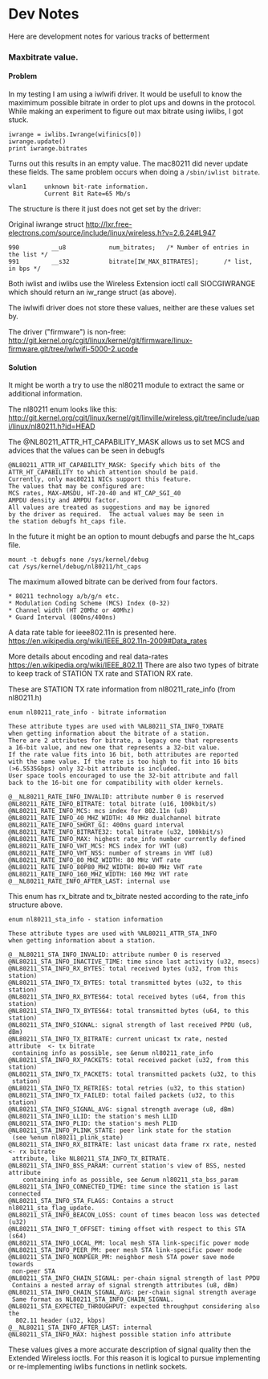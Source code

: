 Dev Notes
=========

Here are development notes for various tracks of betterment

### Maxbitrate value.

#### Problem
In my testing I am using a iwlwifi driver.
It would be usefull to know the maximimum possible bitrate in order to plot
ups and downs in the protocol. 
While making an experiment to figure out max bitrate using iwlibs, I got stuck.

    iwrange = iwlibs.Iwrange(wifinics[0])
    iwrange.update()
    print iwrange.bitrates

Turns out this results in an empty value. The mac80211 did never update these fields.
The same problem occurs when doing a `/sbin/iwlist bitrate`.

    wlan1     unknown bit-rate information.
              Current Bit Rate=65 Mb/s

The structure is there it just does not get set by the driver:

Original iwrange struct http://lxr.free-electrons.com/source/include/linux/wireless.h?v=2.6.24#L947

    990         __u8            num_bitrates;   /* Number of entries in the list */
    991         __s32           bitrate[IW_MAX_BITRATES];       /* list, in bps */

Both iwlist and iwlibs use the Wireless Extension ioctl call SIOCGIWRANGE which should return
an iw_range struct (as above).

The iwlwifi driver does not store these values, neither are these values set by.

The driver ("firmware") is non-free:
http://git.kernel.org/cgit/linux/kernel/git/firmware/linux-firmware.git/tree/iwlwifi-5000-2.ucode

#### Solution

It might be worth a try to use the nl80211 module to extract the same or additional information.

The nl80211 enum looks like this:
http://git.kernel.org/cgit/linux/kernel/git/linville/wireless.git/tree/include/uapi/linux/nl80211.h?id=HEAD

The @NL80211_ATTR_HT_CAPABILITY_MASK allows us to set MCS and advices that the values can be seen in debugfs
  
    @NL80211_ATTR_HT_CAPABILITY_MASK: Specify which bits of the
    ATTR_HT_CAPABILITY to which attention should be paid.
    Currently, only mac80211 NICs support this feature.
    The values that may be configured are:
    MCS rates, MAX-AMSDU, HT-20-40 and HT_CAP_SGI_40
    AMPDU density and AMPDU factor.
    All values are treated as suggestions and may be ignored
    by the driver as required.  The actual values may be seen in
    the station debugfs ht_caps file.

In the future it might be an option to mount debugfs and parse the ht_caps file.

    mount -t debugfs none /sys/kernel/debug
    cat /sys/kernel/debug/nl80211/ht_caps

The maximum allowed bitrate can be derived from four factors.

    * 80211 technology a/b/g/n etc.
    * Modulation Coding Scheme (MCS) Index (0-32)
    * Channel width (HT 20Mhz or 40Mhz)
    * Guard Interval (800ns/400ns)

A data rate table for ieee802.11n is presented here.
https://en.wikipedia.org/wiki/IEEE_802.11n-2009#Data_rates

More details about encoding and real data-rates https://en.wikipedia.org/wiki/IEEE_802.11
There are also two types of bitrate to keep track of STATION TX rate and STATION RX rate.

These are STATION TX rate information from nl80211_rate_info (from nl80211.h)

    enum nl80211_rate_info - bitrate information

    These attribute types are used with %NL80211_STA_INFO_TXRATE
    when getting information about the bitrate of a station.
    There are 2 attributes for bitrate, a legacy one that represents
    a 16-bit value, and new one that represents a 32-bit value.
    If the rate value fits into 16 bit, both attributes are reported
    with the same value. If the rate is too high to fit into 16 bits
    (>6.5535Gbps) only 32-bit attribute is included.
    User space tools encouraged to use the 32-bit attribute and fall
    back to the 16-bit one for compatibility with older kernels.

    @__NL80211_RATE_INFO_INVALID: attribute number 0 is reserved
    @NL80211_RATE_INFO_BITRATE: total bitrate (u16, 100kbit/s)
    @NL80211_RATE_INFO_MCS: mcs index for 802.11n (u8)
    @NL80211_RATE_INFO_40_MHZ_WIDTH: 40 MHz dualchannel bitrate
    @NL80211_RATE_INFO_SHORT_GI: 400ns guard interval
    @NL80211_RATE_INFO_BITRATE32: total bitrate (u32, 100kbit/s)
    @NL80211_RATE_INFO_MAX: highest rate_info number currently defined
    @NL80211_RATE_INFO_VHT_MCS: MCS index for VHT (u8)
    @NL80211_RATE_INFO_VHT_NSS: number of streams in VHT (u8)
    @NL80211_RATE_INFO_80_MHZ_WIDTH: 80 MHz VHT rate
    @NL80211_RATE_INFO_80P80_MHZ_WIDTH: 80+80 MHz VHT rate
    @NL80211_RATE_INFO_160_MHZ_WIDTH: 160 MHz VHT rate
    @__NL80211_RATE_INFO_AFTER_LAST: internal use

This enum has rx_bitrate and tx_bitrate nested according to the rate_info structure above.

    enum nl80211_sta_info - station information

    These attribute types are used with %NL80211_ATTR_STA_INFO
    when getting information about a station.

    @__NL80211_STA_INFO_INVALID: attribute number 0 is reserved
    @NL80211_STA_INFO_INACTIVE_TIME: time since last activity (u32, msecs)
    @NL80211_STA_INFO_RX_BYTES: total received bytes (u32, from this station)
    @NL80211_STA_INFO_TX_BYTES: total transmitted bytes (u32, to this station)
    @NL80211_STA_INFO_RX_BYTES64: total received bytes (u64, from this station)
    @NL80211_STA_INFO_TX_BYTES64: total transmitted bytes (u64, to this station)
    @NL80211_STA_INFO_SIGNAL: signal strength of last received PPDU (u8, dBm)
    @NL80211_STA_INFO_TX_BITRATE: current unicast tx rate, nested attribute  <- tx bitrate
     containing info as possible, see &enum nl80211_rate_info
    @NL80211_STA_INFO_RX_PACKETS: total received packet (u32, from this station)
    @NL80211_STA_INFO_TX_PACKETS: total transmitted packets (u32, to this
     station)
    @NL80211_STA_INFO_TX_RETRIES: total retries (u32, to this station)
    @NL80211_STA_INFO_TX_FAILED: total failed packets (u32, to this station)
    @NL80211_STA_INFO_SIGNAL_AVG: signal strength average (u8, dBm)
    @NL80211_STA_INFO_LLID: the station's mesh LLID
    @NL80211_STA_INFO_PLID: the station's mesh PLID
    @NL80211_STA_INFO_PLINK_STATE: peer link state for the station
     (see %enum nl80211_plink_state)
    @NL80211_STA_INFO_RX_BITRATE: last unicast data frame rx rate, nested <- rx bitrate
     attribute, like NL80211_STA_INFO_TX_BITRATE.
    @NL80211_STA_INFO_BSS_PARAM: current station's view of BSS, nested attribute
        containing info as possible, see &enum nl80211_sta_bss_param
    @NL80211_STA_INFO_CONNECTED_TIME: time since the station is last connected
    @NL80211_STA_INFO_STA_FLAGS: Contains a struct nl80211_sta_flag_update.
    @NL80211_STA_INFO_BEACON_LOSS: count of times beacon loss was detected (u32)
    @NL80211_STA_INFO_T_OFFSET: timing offset with respect to this STA (s64)
    @NL80211_STA_INFO_LOCAL_PM: local mesh STA link-specific power mode
    @NL80211_STA_INFO_PEER_PM: peer mesh STA link-specific power mode
    @NL80211_STA_INFO_NONPEER_PM: neighbor mesh STA power save mode towards
     non-peer STA
    @NL80211_STA_INFO_CHAIN_SIGNAL: per-chain signal strength of last PPDU
     Contains a nested array of signal strength attributes (u8, dBm)
    @NL80211_STA_INFO_CHAIN_SIGNAL_AVG: per-chain signal strength average
     Same format as NL80211_STA_INFO_CHAIN_SIGNAL.
    @NL80211_STA_EXPECTED_THROUGHPUT: expected throughput considering also the
      802.11 header (u32, kbps)
    @__NL80211_STA_INFO_AFTER_LAST: internal
    @NL80211_STA_INFO_MAX: highest possible station info attribute

These values gives a more accurate description of signal quality then the Extended Wireless ioctls.
For this reason it is logical to pursue implementing or re-implementing iwlibs functions in netlink sockets.
